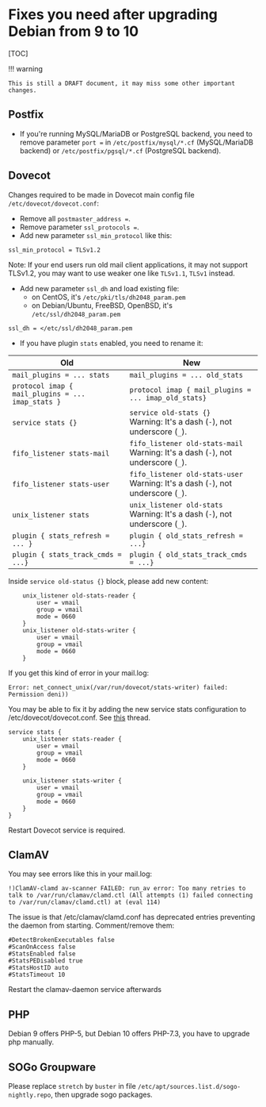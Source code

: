 # Fixes you need after upgrading Debian from 9 to 10

[TOC]

!!! warning

    This is still a DRAFT document, it may miss some other important changes.

## Postfix

* If you're running MySQL/MariaDB or PostgreSQL backend, you need to remove
  parameter `port =` in `/etc/postfix/mysql/*.cf` (MySQL/MariaDB backend) or
  `/etc/postfix/pgsql/*.cf` (PostgreSQL backend).

## Dovecot

Changes required to be made in Dovecot main config file `/etc/dovecot/dovecot.conf`:

* Remove all `postmaster_address =`.
* Remove parameter `ssl_protocols =`.
* Add new parameter `ssl_min_protocol` like this:

```
ssl_min_protocol = TLSv1.2
```

Note: If your end users run old mail client applications, it may not support
TLSv1.2, you may want to use weaker one like `TLSv1.1`, `TLSv1` instead.

* Add new parameter `ssl_dh` and load existing file:
    * on CentOS, it's `/etc/pki/tls/dh2048_param.pem`
    * on Debian/Ubuntu, FreeBSD, OpenBSD, it's `/etc/ssl/dh2048_param.pem`

```
ssl_dh = </etc/ssl/dh2048_param.pem
```

* If you have plugin `stats` enabled, you need to rename it:

Old | New
---|---
`mail_plugins = ... stats` | `mail_plugins = ... old_stats`
`protocol imap { mail_plugins = ... imap_stats }` | `protocol imap { mail_plugins = ... imap_old_stats}`
`service stats {}` | `service old-stats {}`<br/>Warning: It's a dash (`-`), not underscore (`_`).
`fifo_listener stats-mail` | `fifo_listener old-stats-mail`<br/>Warning: It's a dash (`-`), not underscore (`_`).
`fifo_listener stats-user` | `fifo_listener old-stats-user`<br/>Warning: It's a dash (`-`), not underscore (`_`).
`unix_listener stats` | `unix_listener old-stats`<br/>Warning: It's a dash (`-`), not underscore (`_`).
`plugin { stats_refresh = ... }` | `plugin { old_stats_refresh = ...}`
`plugin { stats_track_cmds = ...}` | `plugin { old_stats_track_cmds = ...}`

Inside `service old-status {}` block, please add new content:

```
    unix_listener old-stats-reader {
        user = vmail
        group = vmail
        mode = 0660
    }
    unix_listener old-stats-writer {
        user = vmail
        group = vmail
        mode = 0660
    }
```

If you get this kind of error in your mail.log:

```
Error: net_connect_unix(/var/run/dovecot/stats-writer) failed: Permission deni))
```
You may be able to fix it by adding the new service stats configuration to /etc/dovecot/dovecot.conf.  See [this](https://forum.iredmail.org/topic15113-error-netconnectunixvarrundovecotstatswriter-failed.html) thread.  

```
service stats {
    unix_listener stats-reader {
        user = vmail
        group = vmail
        mode = 0660
    }

    unix_listener stats-writer {
        user = vmail
        group = vmail
        mode = 0660
    }
}
```

Restart Dovecot service is required.

## ClamAV
You may see errors like this in your mail.log:

```
!)ClamAV-clamd av-scanner FAILED: run_av error: Too many retries to talk to /var/run/clamav/clamd.ctl (All attempts (1) failed connecting to /var/run/clamav/clamd.ctl) at (eval 114) 
```
The issue is that /etc/clamav/clamd.conf has deprecated entries preventing the daemon from starting. Comment/remove them:

```
#DetectBrokenExecutables false
#ScanOnAccess false
#StatsEnabled false
#StatsPEDisabled true
#StatsHostID auto
#StatsTimeout 10
```
Restart the clamav-daemon service afterwards

## PHP

Debian 9 offers PHP-5, but Debian 10 offers PHP-7.3, you have to upgrade php manually. 

## SOGo Groupware

Please replace `stretch` by `buster` in file
`/etc/apt/sources.list.d/sogo-nightly.repo`, then upgrade sogo packages.
